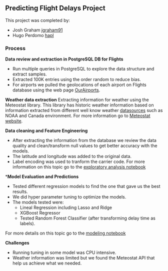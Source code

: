 ## Predicting Flight Delays Project

This project was completed by:
- Josh Graham [jgraham91](https://github.com/jgraham91)
- Hugo Perdomo [hapl](https://github.com/hapl)

### Process

**Data review and extraction in PostgreSQL DB for Flights**
- Run multiple queries in PostgreSQL to explore the data structure and extract samples.
- Extracted 100K entries using the order random to reduce bias.
- For airports we pulled the geolocations of each airport on Flights database using the web page [OurAirports](https://ourairports.com/data/).

**Weather data extraction**
Extracting information for weather using the Meteostat library. This library has historic weather information based on information extracted from different well know weather [datasources](https://dev.meteostat.net/sources.html) such as NOAA and Canada environment. For more information go to [Meteostat website](https://meteostat.net/en/).


**Data cleaning and Feature Engineering**
- After extracting the information from the database we review the data quality and clean/transform null values to get better accuracy with the models.
- The latitude and longitude was added to the original data.
- Label encoding was used to tranform the carrier code.
For more information on this topic go to the [exploratory analysis notebook](src/modules/Exploratory_Analysis.ipynb)

***Model Evaluation and Predictions**
- Tested different regression models to find the one that gave us the best results.
- We did hyper parameter tuning to optimize the models.
- The models tested were:
    - Lineal Regression including Lasso and Ridge
    - XGBoost Regressor
    - Tested Random Forest Classifier (after transforming delay time as labels).

For more details on this topic go to the [modeling notebook](src/modules/modeling.ipynb)
        

**Challenges**
- Running tuning in some model was CPU intensive.
- Weather information was limited but we found the Meteostat API that help us achieve what we needed.